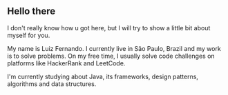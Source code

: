 
## Hello there

I don't really know how u got here, but I will try to show a little bit about myself for you.

My name is Luiz Fernando. I currently live in São Paulo, Brazil and my work is to solve problems. 
On my free time, I usually solve code challenges on platforms like HackerRank and LeetCode.

I'm currently studying about Java, its frameworks, design patterns, algorithms and data structures.


